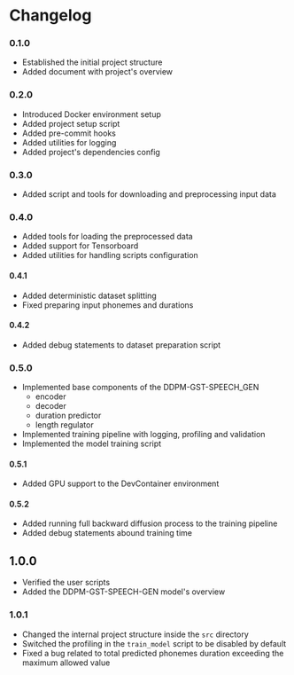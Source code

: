 # Changelog

### 0.1.0

- Established the initial project structure
- Added document with project's overview

### 0.2.0

- Introduced Docker environment setup
- Added project setup script
- Added pre-commit hooks
- Added utilities for logging
- Added project's dependencies config

### 0.3.0

- Added script and tools for downloading and preprocessing input data

### 0.4.0

- Added tools for loading the preprocessed data
- Added support for Tensorboard
- Added utilities for handling scripts configuration

#### 0.4.1

- Added deterministic dataset splitting
- Fixed preparing input phonemes and durations

#### 0.4.2

- Added debug statements to dataset preparation script

### 0.5.0

- Implemented base components of the DDPM-GST-SPEECH_GEN
   - encoder
   - decoder
   - duration predictor
   - length regulator
- Implemented training pipeline with logging, profiling and validation
- Implemented the model training script

#### 0.5.1

- Added GPU support to the DevContainer environment

#### 0.5.2

- Added running full backward diffusion process to the training pipeline
- Added debug statements abound training time

## 1.0.0

- Verified the user scripts
- Added the DDPM-GST-SPEECH-GEN model's overview

### 1.0.1

- Changed the internal project structure inside the `src` directory
- Switched the profiling in the `train_model` script to be disabled by default
- Fixed a bug related to total predicted phonemes duration exceeding the maximum allowed value 
